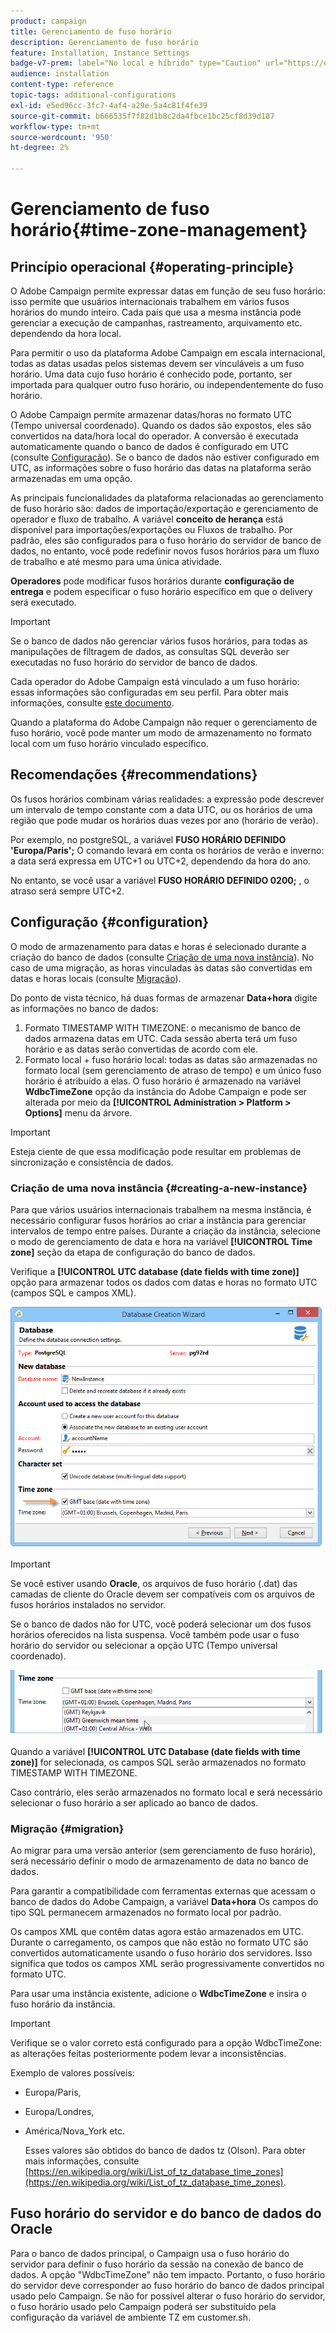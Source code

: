 ```yaml
---
product: campaign
title: Gerenciamento de fuso horário
description: Gerenciamento de fuso horário
feature: Installation, Instance Settings
badge-v7-prem: label="No local e híbrido" type="Caution" url="https://experienceleague.adobe.com/docs/campaign-classic/using/installing-campaign-classic/architecture-and-hosting-models/hosting-models-lp/hosting-models.html?lang=pt-BR" tooltip="Aplica-se somente a implantações locais e híbridas"
audience: installation
content-type: reference
topic-tags: additional-configurations
exl-id: e5ed96cc-3fc7-4af4-a29e-5a4c81f4fe39
source-git-commit: b666535f7f82d1b8c2da4fbce1bc25cf8d39d187
workflow-type: tm+mt
source-wordcount: '950'
ht-degree: 2%

---
```


# Gerenciamento de fuso horário{#time-zone-management}



## Princípio operacional {#operating-principle}

O Adobe Campaign permite expressar datas em função de seu fuso horário: isso permite que usuários internacionais trabalhem em vários fusos horários do mundo inteiro. Cada país que usa a mesma instância pode gerenciar a execução de campanhas, rastreamento, arquivamento etc. dependendo da hora local.

Para permitir o uso da plataforma Adobe Campaign em escala internacional, todas as datas usadas pelos sistemas devem ser vinculáveis a um fuso horário. Uma data cujo fuso horário é conhecido pode, portanto, ser importada para qualquer outro fuso horário, ou independentemente do fuso horário.

O Adobe Campaign permite armazenar datas/horas no formato UTC (Tempo universal coordenado). Quando os dados são expostos, eles são convertidos na data/hora local do operador. A conversão é executada automaticamente quando o banco de dados é configurado em UTC (consulte [Configuração](#configuration)). Se o banco de dados não estiver configurado em UTC, as informações sobre o fuso horário das datas na plataforma serão armazenadas em uma opção.

As principais funcionalidades da plataforma relacionadas ao gerenciamento de fuso horário são: dados de importação/exportação e gerenciamento de operador e fluxo de trabalho. A variável **conceito de herança** está disponível para importações/exportações ou Fluxos de trabalho. Por padrão, eles são configurados para o fuso horário do servidor de banco de dados, no entanto, você pode redefinir novos fusos horários para um fluxo de trabalho e até mesmo para uma única atividade.

**Operadores** pode modificar fusos horários durante **configuração de entrega** e podem especificar o fuso horário específico em que o delivery será executado.

>[!IMPORTANT]
>
>Se o banco de dados não gerenciar vários fusos horários, para todas as manipulações de filtragem de dados, as consultas SQL deverão ser executadas no fuso horário do servidor de banco de dados.

Cada operador do Adobe Campaign está vinculado a um fuso horário: essas informações são configuradas em seu perfil. Para obter mais informações, consulte [este documento](../../platform/using/access-management.md).

Quando a plataforma do Adobe Campaign não requer o gerenciamento de fuso horário, você pode manter um modo de armazenamento no formato local com um fuso horário vinculado específico.

## Recomendações {#recommendations}

Os fusos horários combinam várias realidades: a expressão pode descrever um intervalo de tempo constante com a data UTC, ou os horários de uma região que pode mudar os horários duas vezes por ano (horário de verão).

Por exemplo, no postgreSQL, a variável **FUSO HORÁRIO DEFINIDO &#39;Europa/Paris&#39;;** O comando levará em conta os horários de verão e inverno: a data será expressa em UTC+1 ou UTC+2, dependendo da hora do ano.

No entanto, se você usar a variável **FUSO HORÁRIO DEFINIDO 0200;** , o atraso será sempre UTC+2.

## Configuração {#configuration}

O modo de armazenamento para datas e horas é selecionado durante a criação do banco de dados (consulte [Criação de uma nova instância](#creating-a-new-instance)). No caso de uma migração, as horas vinculadas às datas são convertidas em datas e horas locais (consulte [Migração](#migration)).

Do ponto de vista técnico, há duas formas de armazenar **Data+hora** digite as informações no banco de dados:

1. Formato TIMESTAMP WITH TIMEZONE: o mecanismo de banco de dados armazena datas em UTC. Cada sessão aberta terá um fuso horário e as datas serão convertidas de acordo com ele.
1. Formato local + fuso horário local: todas as datas são armazenadas no formato local (sem gerenciamento de atraso de tempo) e um único fuso horário é atribuído a elas. O fuso horário é armazenado na variável **WdbcTimeZone** opção da instância do Adobe Campaign e pode ser alterada por meio da **[!UICONTROL Administration > Platform > Options]** menu da árvore.

>[!IMPORTANT]
>
>Esteja ciente de que essa modificação pode resultar em problemas de sincronização e consistência de dados.

### Criação de uma nova instância {#creating-a-new-instance}

Para que vários usuários internacionais trabalhem na mesma instância, é necessário configurar fusos horários ao criar a instância para gerenciar intervalos de tempo entre países. Durante a criação da instância, selecione o modo de gerenciamento de data e hora na variável **[!UICONTROL Time zone]** seção da etapa de configuração do banco de dados.

Verifique a **[!UICONTROL UTC database (date fields with time zone)]** opção para armazenar todos os dados com datas e horas no formato UTC (campos SQL e campos XML).

![](assets/install_wz_select_utc_option.png)

>[!IMPORTANT]
>
>Se você estiver usando **Oracle**, os arquivos de fuso horário (.dat) das camadas de cliente do Oracle devem ser compatíveis com os arquivos de fusos horários instalados no servidor.

Se o banco de dados não for UTC, você poderá selecionar um dos fusos horários oferecidos na lista suspensa. Você também pode usar o fuso horário do servidor ou selecionar a opção UTC (Tempo universal coordenado).

![](assets/install_wz_unselect_utc_option.png)

Quando a variável **[!UICONTROL UTC Database (date fields with time zone)]** for selecionada, os campos SQL serão armazenados no formato TIMESTAMP WITH TIMEZONE.

Caso contrário, eles serão armazenados no formato local e será necessário selecionar o fuso horário a ser aplicado ao banco de dados.

### Migração {#migration}

Ao migrar para uma versão anterior (sem gerenciamento de fuso horário), será necessário definir o modo de armazenamento de data no banco de dados.

Para garantir a compatibilidade com ferramentas externas que acessam o banco de dados do Adobe Campaign, a variável **Data+hora** Os campos do tipo SQL permanecem armazenados no formato local por padrão.

Os campos XML que contêm datas agora estão armazenados em UTC. Durante o carregamento, os campos que não estão no formato UTC são convertidos automaticamente usando o fuso horário dos servidores. Isso significa que todos os campos XML serão progressivamente convertidos no formato UTC.

Para usar uma instância existente, adicione o **WdbcTimeZone** e insira o fuso horário da instância.

>[!IMPORTANT]
>
>Verifique se o valor correto está configurado para a opção WdbcTimeZone: as alterações feitas posteriormente podem levar a inconsistências.

Exemplo de valores possíveis:

* Europa/Paris,
* Europa/Londres,
* América/Nova_York etc.

  Esses valores são obtidos do banco de dados tz (Olson). Para obter mais informações, consulte [https://en.wikipedia.org/wiki/List_of_tz_database_time_zones](https://en.wikipedia.org/wiki/List_of_tz_database_time_zones).

## Fuso horário do servidor e do banco de dados do Oracle

Para o banco de dados principal, o Campaign usa o fuso horário do servidor para definir o fuso horário da sessão na conexão de banco de dados. A opção &quot;WdbcTimeZone&quot; não tem impacto. Portanto, o fuso horário do servidor deve corresponder ao fuso horário do banco de dados principal usado pelo Campaign. Se não for possível alterar o fuso horário do servidor, o fuso horário usado pelo Campaign poderá ser substituído pela configuração da variável de ambiente TZ em customer.sh.